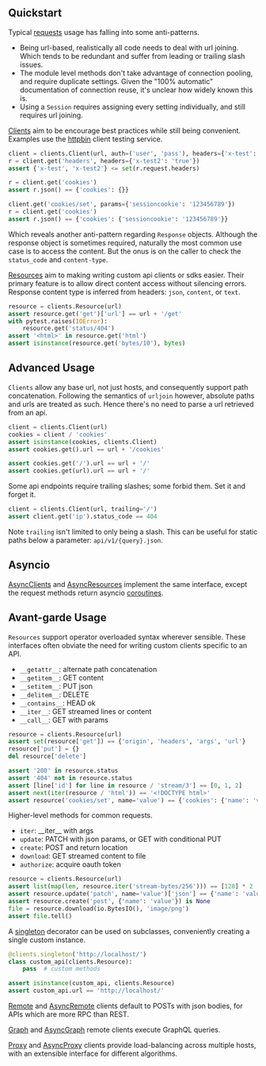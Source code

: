 ## Quickstart

Typical [requests](https://python-requests.org) usage has falling into some anti-patterns.

* Being url-based, realistically all code needs to deal with url joining. Which tends to be redundant and suffer from leading or trailing slash issues.
* The module level methods don't take advantage of connection pooling, and require duplicate settings. Given the "100% automatic" documentation of connection reuse, it's unclear how widely known this is.
* Using a `Session` requires assigning every setting individually, and still requires url joining.

[Clients](reference.md#clients.Client) aim to be encourage best practices while still being convenient. Examples use the [httpbin](http://httpbin.org) client testing service.

```python
client = clients.Client(url, auth=('user', 'pass'), headers={'x-test': 'true'})
r = client.get('headers', headers={'x-test2': 'true'})
assert {'x-test', 'x-test2'} <= set(r.request.headers)

r = client.get('cookies')
assert r.json() == {'cookies': {}}

client.get('cookies/set', params={'sessioncookie': '123456789'})
r = client.get('cookies')
assert r.json() == {'cookies': {'sessioncookie': '123456789'}}
```

Which reveals another anti-pattern regarding `Response` objects. Although the response object is sometimes required, naturally the most common use case is to access the content. But the onus is on the caller to check the `status_code` and `content-type`.

[Resources](reference.md#clients.Resource) aim to making writing custom api clients or sdks easier. Their primary feature is to allow direct content access without silencing errors. Response content type is inferred from headers: `json`, `content`, or `text`.

```python
resource = clients.Resource(url)
assert resource.get('get')['url'] == url + '/get'
with pytest.raises(IOError):
    resource.get('status/404')
assert '<html>' in resource.get('html')
assert isinstance(resource.get('bytes/10'), bytes)
```

## Advanced Usage

`Clients` allow any base url, not just hosts, and consequently support path concatenation. Following the semantics of `urljoin` however, absolute paths and urls are treated as such. Hence there's no need to parse a url retrieved from an api.

```python
client = clients.Client(url)
cookies = client / 'cookies'
assert isinstance(cookies, clients.Client)
assert cookies.get().url == url + '/cookies'

assert cookies.get('/').url == url + '/'
assert cookies.get(url).url == url + '/'
```

Some api endpoints require trailing slashes; some forbid them. Set it and forget it.

```python
client = clients.Client(url, trailing='/')
assert client.get('ip').status_code == 404
```

Note `trailing` isn\'t limited to only being a slash. This can be useful for static paths below a parameter: `api/v1/{query}.json`.

## Asyncio

[AsyncClients](reference.md#clients.AsyncClient) and [AsyncResources](reference.md#clients.AsyncResource) implement the same interface, except the request methods return asyncio [coroutines](https://docs.python.org/3/library/asyncio-task.html#coroutines).

## Avant-garde Usage

`Resources` support operator overloaded syntax wherever sensible. These interfaces often obviate the need for writing custom clients specific to an API.

* `__getattr__`: alternate path concatenation
* `__getitem__`: GET content
* `__setitem__`: PUT json
* `__delitem__`: DELETE
* `__contains__`: HEAD ok
* `__iter__`: GET streamed lines or content
* `__call__`: GET with params

```python
resource = clients.Resource(url)
assert set(resource['get']) == {'origin', 'headers', 'args', 'url'}
resource['put'] = {}
del resource['delete']

assert '200' in resource.status
assert '404' not in resource.status
assert [line['id'] for line in resource / 'stream/3'] == [0, 1, 2]
assert next(iter(resource / 'html')) == '<!DOCTYPE html>'
assert resource('cookies/set', name='value') == {'cookies': {'name': 'value'}}
```

Higher-level methods for common requests.

* `iter`: \_\_iter\_\_ with args
* `update`: PATCH with json params, or GET with conditional PUT
* `create`: POST and return location
* `download`: GET streamed content to file
* `authorize`: acquire oauth token

```python
resource = clients.Resource(url)
assert list(map(len, resource.iter('stream-bytes/256'))) == [128] * 2
assert resource.update('patch', name='value')['json'] == {'name': 'value'}
assert resource.create('post', {'name': 'value'}) is None
file = resource.download(io.BytesIO(), 'image/png')
assert file.tell()
```

A [singleton](reference.md#clients.singleton) decorator can be used on subclasses, conveniently creating a single custom instance.

```python
@clients.singleton('http://localhost/')
class custom_api(clients.Resource):
    pass  # custom methods

assert isinstance(custom_api, clients.Resource)
assert custom_api.url == 'http://localhost/'
```

[Remote](reference.md#clients.Remote) and [AsyncRemote](reference.md#clients.AsyncRemote) clients default to POSTs with json bodies, for APIs which are more RPC than REST.

[Graph](reference.md#clients.Graph) and [AsyncGraph](reference.md#clients.AsyncGraph) remote clients execute GraphQL queries.

[Proxy](reference.md#clients.Proxy) and [AsyncProxy](reference.md#clients.AsyncProxy) clients provide load-balancing across multiple hosts, with an extensible interface for different algorithms.
